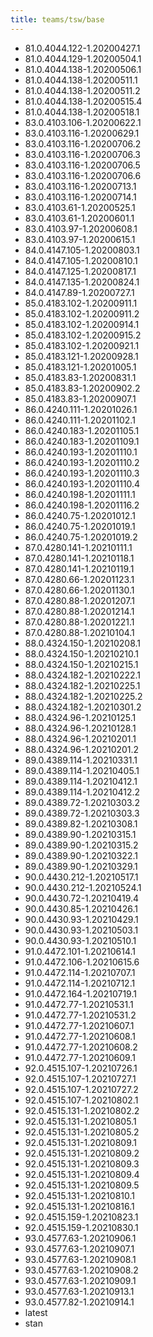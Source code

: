 ```yaml
---
title: teams/tsw/base
---
```

- 81.0.4044.122-1.20200427.1
- 81.0.4044.129-1.20200504.1
- 81.0.4044.138-1.20200506.1
- 81.0.4044.138-1.20200511.1
- 81.0.4044.138-1.20200511.2
- 81.0.4044.138-1.20200515.4
- 81.0.4044.138-1.20200518.1
- 83.0.4103.106-1.20200622.1
- 83.0.4103.116-1.20200629.1
- 83.0.4103.116-1.20200706.2
- 83.0.4103.116-1.20200706.3
- 83.0.4103.116-1.20200706.5
- 83.0.4103.116-1.20200706.6
- 83.0.4103.116-1.20200713.1
- 83.0.4103.116-1.20200714.1
- 83.0.4103.61-1.20200525.1
- 83.0.4103.61-1.20200601.1
- 83.0.4103.97-1.20200608.1
- 83.0.4103.97-1.20200615.1
- 84.0.4147.105-1.20200803.1
- 84.0.4147.105-1.20200810.1
- 84.0.4147.125-1.20200817.1
- 84.0.4147.135-1.20200824.1
- 84.0.4147.89-1.20200727.1
- 85.0.4183.102-1.20200911.1
- 85.0.4183.102-1.20200911.2
- 85.0.4183.102-1.20200914.1
- 85.0.4183.102-1.20200915.2
- 85.0.4183.102-1.20200921.1
- 85.0.4183.121-1.20200928.1
- 85.0.4183.121-1.20201005.1
- 85.0.4183.83-1.20200831.1
- 85.0.4183.83-1.20200902.2
- 85.0.4183.83-1.20200907.1
- 86.0.4240.111-1.20201026.1
- 86.0.4240.111-1.20201102.1
- 86.0.4240.183-1.20201105.1
- 86.0.4240.183-1.20201109.1
- 86.0.4240.193-1.20201110.1
- 86.0.4240.193-1.20201110.2
- 86.0.4240.193-1.20201110.3
- 86.0.4240.193-1.20201110.4
- 86.0.4240.198-1.20201111.1
- 86.0.4240.198-1.20201116.2
- 86.0.4240.75-1.20201012.1
- 86.0.4240.75-1.20201019.1
- 86.0.4240.75-1.20201019.2
- 87.0.4280.141-1.20210111.1
- 87.0.4280.141-1.20210118.1
- 87.0.4280.141-1.20210119.1
- 87.0.4280.66-1.20201123.1
- 87.0.4280.66-1.20201130.1
- 87.0.4280.88-1.20201207.1
- 87.0.4280.88-1.20201214.1
- 87.0.4280.88-1.20201221.1
- 87.0.4280.88-1.20210104.1
- 88.0.4324.150-1.20210208.1
- 88.0.4324.150-1.20210210.1
- 88.0.4324.150-1.20210215.1
- 88.0.4324.182-1.20210222.1
- 88.0.4324.182-1.20210225.1
- 88.0.4324.182-1.20210225.2
- 88.0.4324.182-1.20210301.2
- 88.0.4324.96-1.20210125.1
- 88.0.4324.96-1.20210128.1
- 88.0.4324.96-1.20210201.1
- 88.0.4324.96-1.20210201.2
- 89.0.4389.114-1.20210331.1
- 89.0.4389.114-1.20210405.1
- 89.0.4389.114-1.20210412.1
- 89.0.4389.114-1.20210412.2
- 89.0.4389.72-1.20210303.2
- 89.0.4389.72-1.20210303.3
- 89.0.4389.82-1.20210308.1
- 89.0.4389.90-1.20210315.1
- 89.0.4389.90-1.20210315.2
- 89.0.4389.90-1.20210322.1
- 89.0.4389.90-1.20210329.1
- 90.0.4430.212-1.20210517.1
- 90.0.4430.212-1.20210524.1
- 90.0.4430.72-1.20210419.4
- 90.0.4430.85-1.20210426.1
- 90.0.4430.93-1.20210429.1
- 90.0.4430.93-1.20210503.1
- 90.0.4430.93-1.20210510.1
- 91.0.4472.101-1.20210614.1
- 91.0.4472.106-1.20210615.6
- 91.0.4472.114-1.20210707.1
- 91.0.4472.114-1.20210712.1
- 91.0.4472.164-1.20210719.1
- 91.0.4472.77-1.20210531.1
- 91.0.4472.77-1.20210531.2
- 91.0.4472.77-1.20210607.1
- 91.0.4472.77-1.20210608.1
- 91.0.4472.77-1.20210608.2
- 91.0.4472.77-1.20210609.1
- 92.0.4515.107-1.20210726.1
- 92.0.4515.107-1.20210727.1
- 92.0.4515.107-1.20210727.2
- 92.0.4515.107-1.20210802.1
- 92.0.4515.131-1.20210802.2
- 92.0.4515.131-1.20210805.1
- 92.0.4515.131-1.20210805.2
- 92.0.4515.131-1.20210809.1
- 92.0.4515.131-1.20210809.2
- 92.0.4515.131-1.20210809.3
- 92.0.4515.131-1.20210809.4
- 92.0.4515.131-1.20210809.5
- 92.0.4515.131-1.20210810.1
- 92.0.4515.131-1.20210816.1
- 92.0.4515.159-1.20210823.1
- 92.0.4515.159-1.20210830.1
- 93.0.4577.63-1.20210906.1
- 93.0.4577.63-1.20210907.1
- 93.0.4577.63-1.20210908.1
- 93.0.4577.63-1.20210908.2
- 93.0.4577.63-1.20210909.1
- 93.0.4577.63-1.20210913.1
- 93.0.4577.82-1.20210914.1
- latest
- stan
